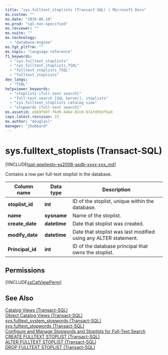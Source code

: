 ```yaml
---
title: "sys.fulltext_stoplists (Transact-SQL) | Microsoft Docs"
ms.custom: ""
ms.date: "2016-06-10"
ms.prod: "sql-non-specified"
ms.reviewer: ""
ms.suite: ""
ms.technology: 
  - "database-engine"
ms.tgt_pltfrm: ""
ms.topic: "language-reference"
f1_keywords: 
  - "sys.fulltext_stoplists"
  - "sys.fulltext_stoplists_TSQL"
  - "fulltext_stoplists_TSQL"
  - "fulltext_stoplists"
dev_langs: 
  - "TSQL"
helpviewer_keywords: 
  - "stoplists [full-text search]"
  - "full-text search [SQL Server], stoplists"
  - "sys.fulltext_stoplists catalog view"
  - "stopwords [full-text search]"
ms.assetid: eb69fb8f-f6d9-446e-83c0-67afd05dfba0
caps.latest.revision: 23
ms.author: "douglasl"
manager: "jhubbard"
---
```

# sys.fulltext_stoplists (Transact-SQL)
[!INCLUDE[tsql-appliesto-ss2008-asdb-xxxx-xxx_md](../../relational-databases/import-export/includes/tsql-appliesto-ss2008-asdb-xxxx-xxx-md.md)]

  Contains a row per full-text stoplist in the database.  
  
|Column name|Data type|Description|  
|-----------------|---------------|-----------------|  
|**stoplist_id**|**int**|ID of the stoplist, unique within the database.|  
|**name**|**sysname**|Name of the stoplist.|  
|**create_date**|**datetime**|Date that stoplist was created.|  
|**modify_date**|**datetime**|Date that stoplist was last modified using any ALTER statement.|  
|**Principal_id**|**int**|ID of the database principal that owns the stoplist.|  
  
## Permissions  
 [!INCLUDE[ssCatViewPerm](../../relational-databases/system-catalog-views/includes/sscatviewperm-md.md)]  
  
## See Also  
 [Catalog Views &#40;Transact-SQL&#41;](../Topic/Catalog%20Views%20\(Transact-SQL\).md)   
 [Object Catalog Views &#40;Transact-SQL&#41;](../../relational-databases/system-catalog-views/object-catalog-views-transact-sql.md)   
 [sys.fulltext_system_stopwords &#40;Transact-SQL&#41;](../../relational-databases/system-catalog-views/sys.fulltext-system-stopwords-transact-sql.md)   
 [sys.fulltext_stopwords &#40;Transact-SQL&#41;](../../relational-databases/system-catalog-views/sys.fulltext-stopwords-transact-sql.md)   
 [Configure and Manage Stopwords and Stoplists for Full-Text Search](../../relational-databases/search/configure-and-manage-stopwords-and-stoplists-for-full-text-search.md)   
 [CREATE FULLTEXT STOPLIST &#40;Transact-SQL&#41;](../../t-sql/statements/create-fulltext-stoplist-transact-sql.md)   
 [ALTER FULLTEXT STOPLIST &#40;Transact-SQL&#41;](../../t-sql/statements/alter-fulltext-stoplist-transact-sql.md)   
 [DROP FULLTEXT STOPLIST &#40;Transact-SQL&#41;](../../t-sql/statements/drop-fulltext-stoplist-transact-sql.md)  
  
  